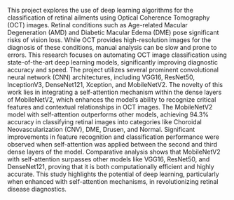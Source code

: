 This project explores the use of deep learning algorithms for the classification of retinal ailments using Optical Coherence Tomography (OCT) images. Retinal conditions such as Age-related Macular Degeneration (AMD) and Diabetic Macular Edema (DME) pose significant risks of vision loss. While OCT provides high-resolution images for the diagnosis of these conditions, manual analysis can be slow and prone to errors. This research focuses on automating OCT image classification using state-of-the-art deep learning models, significantly improving diagnostic accuracy and speed.
The project utilizes several prominent convolutional neural network (CNN) architectures, including VGG16, ResNet50, InceptionV3, DenseNet121, Xception, and MobileNetV2. The novelty of this work lies in integrating a self-attention mechanism within the dense layers of MobileNetV2, which enhances the model’s ability to recognize critical features and contextual relationships in OCT images.
The MobileNetV2 model with self-attention outperforms other models, achieving 94.3% accuracy in classifying retinal images into categories like Choroidal Neovascularization (CNV), DME, Drusen, and Normal.
Significant improvements in feature recognition and classification performance were observed when self-attention was applied between the second and third dense layers of the model.
Comparative analysis shows that MobileNetV2 with self-attention surpasses other models like VGG16, ResNet50, and DenseNet121, proving that it is both computationally efficient and highly accurate.
This study highlights the potential of deep learning, particularly when enhanced with self-attention mechanisms, in revolutionizing retinal disease diagnostics.
